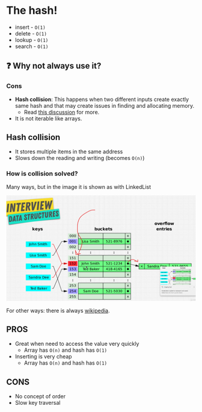 # The hash!

- insert - `O(1)`
- delete - `O(1)`
- lookup - `O(1)`
- search - `O(1)`

## ❓ Why not always use it?

### Cons

- **Hash collision**: This happens when two different inputs create exactly same hash and that may create issues in finding and allocating memory.
  - Read [this discussion](https://stackoverflow.com/questions/53119712/can-the-hash-of-2-different-inputs-be-the-same) for more.
- It is not iterable like arrays.

## Hash collision

- It stores multiple items in the same address
- Slows down the reading and writing (becomes `O(n)`)

### How is collision solved?

Many ways, but in the image it is shown as with LinkedList

![collision](../../images/collision.png)

For other ways: there is always [wikipedia](https://en.wikipedia.org/wiki/Hash_table).


## PROS

- Great when need to access the value very quickly
  - Array has `O(n)` and hash has `O(1)`
- Inserting is very cheap
  - Array has `O(n)` and hash has `O(1)`

## CONS

- No concept of order
- Slow key traversal